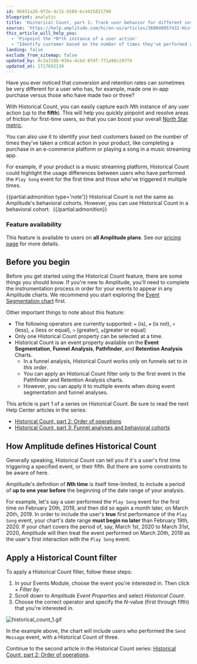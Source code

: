 ```yaml
---
id: 96031a26-9f2e-4c15-b589-bc4425821790
blueprint: analytic
title: 'Historical Count, part 1: Track user behavior for different instances of each user action'
source: 'https://help.amplitude.com/hc/en-us/articles/360040957432-Historical-Count-part-1-Track-user-behavior-for-different-instances-of-each-user-action'
this_article_will_help_you:
  - 'Pinpoint the *N*th instance of a user action'
  - "Identify customer based on the number of times they've performed a critical action"
landing: false
exclude_from_sitemap: false
updated_by: 0c3a318b-936a-4cbd-8fdf-771a90c297f0
updated_at: 1717692139
---
```

Have you ever noticed that conversion and retention rates can sometimes be very different for a user who has, for example, made one in-app purchase versus those who have made two or three?

With Historical Count, you can easily capture each *N*th instance of any user action (up to the **fifth**). This will help you quickly pinpoint and resolve areas of friction for first-time users, so that you can boost your overall [North Star metric](https://amplitude.com/resources/north-star-playbook?utm_source=google-ads&utm_medium=cpc&utm_campaign=Search_AMER_US_EN_NorthStarPlaybook&utm_content=157380484971&utm_term=north%20star%20metric&gad_source=1&gclid=CjwKCAiAmsurBhBvEiwA6e-WPDh3pq27nPfj9ByxtdAL-XJ6DAegP6bnR3XTQXwdCk3YWrE3X8Ub2xoCDpcQAvD_BwE). 

You can also use it to identify your best customers based on the number of times they’ve taken a critical action in your product, like completing a purchase in an e-commerce platform or playing a song in a music streaming app. 

For example, if your product is a music streaming platform, Historical Count could highlight the usage differences between users who have performed the `Play Song` event for the first time and those who've triggered it multiple times. 

{{partial:admonition type='note'}}
Historical Count is not the same as Amplitude's behavioral cohorts. However, you can use Historical Count in a behavioral cohort. 
{{/partial:admonition}}

### Feature availability

This feature is available to users on **all Amplitude plans**. See our [pricing page](https://amplitude.com/pricing) for more details.

## Before you begin

Before you get started using the Historical Count feature, there are some things you should know. If you're new to Amplitude, you'll need to complete the instrumentation process in order for your events to appear in any Amplitude charts. We recommend you start exploring the [Event Segmentation chart](/docs/analytics/charts/event-segmentation) first.

Other important things to note about this feature:

* The following operators are currently supported: `=` (is), `≠` (is not), `<` (less), `≤` (less or equal), `>` (greater), `≥`(greater or equal)
* Only one Historical Count property can be selected at a time.
* Historical Count is an event property available on the **Event Segmentation**, **Funnel** **Analysis**, **Pathfinder**, and **Retention Analysis** Charts.
	* In a funnel analysis, Historical Count works only on funnels set to *in this order*.
	* You can apply an Historical Count filter only to the first event in the Pathfinder and Retention Analysis charts.
	* However, you can apply it to multiple events when doing event segmentation and funnel analyses.

This article is part 1 of a series on Historical Count. Be sure to read the next Help Center articles in the series: 

* [Historical Count, part 2: Order of operations](/docs/analytics/historical-count-2)
* [Historical Count, part 3: Funnel analyses and behavioral cohorts](/docs/analytics/historical-count-3)

## How Amplitude defines Historical Count

Generally speaking, Historical Count can tell you if it's a user's first time triggering a specified event, or their fifth. But there are some constraints to be aware of here.

Amplitude's definition of ***N*th time** is itself time-limited, to include a period of **up to one year before** the beginning of the date range of your analysis.

For example, let's say a user performed the `Play Song` event for the first time on February 20th, 2019, and then did so again a month later, on March 20th, 2019. In order to include the user's **true** first performance of the `Play Song` event, your chart's date range **must begin no later** than February 19th, 2020. If your chart covers the period of, say, March 1st, 2020 to March 31st, 2020, Amplitude will then treat the event performed on March 20th, 2019 as the user's first interaction with the `Play Song` event.

## Apply a Historical Count filter

To apply a Historical Count filter, follow these steps:

1. In your Events Module, choose the event you're interested in. Then click *+ Filter by*.
2. Scroll down to *Amplitude Event Properties* and select *Historical Count*.
3. Choose the correct operator and specify the *N*-value (first through fifth) that you're interested in.

![historical_count_1.gif](/docs/output/img/analytics/historical-count-1-gif.gif)

In the example above, the chart will include users who performed the `Send Message` event, with a Historical Count of three. 

Continue to the second article in the Historical Count series: [Historical Count, part 2: Order of operations](/docs/analytics/historical-count-2).
